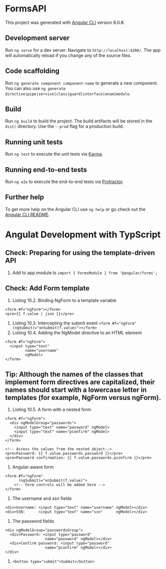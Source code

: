 # FormsAPI

This project was generated with [Angular CLI](https://github.com/angular/angular-cli) version 6.0.8.

## Development server

Run `ng serve` for a dev server. Navigate to `http://localhost:4200/`. The app will automatically reload if you change any of the source files.

## Code scaffolding

Run `ng generate component component-name` to generate a new component. You can also use `ng generate directive|pipe|service|class|guard|interface|enum|module`.

## Build

Run `ng build` to build the project. The build artifacts will be stored in the `dist/` directory. Use the `--prod` flag for a production build.

## Running unit tests

Run `ng test` to execute the unit tests via [Karma](https://karma-runner.github.io).

## Running end-to-end tests

Run `ng e2e` to execute the end-to-end tests via [Protractor](http://www.protractortest.org/).

## Further help

To get more help on the Angular CLI use `ng help` or go check out the [Angular CLI README](https://github.com/angular/angular-cli/blob/master/README.md).

# Angulat Development with TypScript

## Check: Preparing for using the template-driven API
1. Add to app.module.ts ```import { FormsModule } from '@angular/forms';```

## Check: Add Form template
1.  Listing 10.2. Binding NgForm to a template variable 
```
<form #f="ngForm"></form> 
<pre>{{ f.value | json }}</pre>
```
1. Listing 10.3. Intercepting the submit event ```<form #f="ngForm" (ngSubmit)="onSubmit(f.value)"></form>```
1. Listing 10.4. Adding the NgModel directive to an HTML element
```
<form #f="ngForm">
  <input type="text"
         name="username"
         ngModel>
</form>
```
## Tip: Although the names of the classes that implement form directives are capitalized, their names should start with a lowercase letter in templates (for example, NgForm versus ngForm).
1. Listing 10.5. A form with a nested form
```
<form #f="ngForm">
  <div ngModelGroup="passwords">
    <input type="text" name="password" ngModel>
    <input type="text" name="pconfirm" ngModel>
  </div>
</form>

<!-- Access the values from the nested object-->
<pre>Password: {{ f.value.passwords.password }}</pre>
<pre>Password confirmation: {{ f.value.passwords.pconfirm }}</pre>
```
1. Angular-aware form
```
<form #f="ngForm"
      (ngSubmit)="onSubmit(f.value)">
    <!-- Form controls will be added here -->
</form>
```
1. The username and ssn fields
```
<div>Username: <input type="text" name="username" ngModel></div>
<div>SSN:      <input type="text" name="ssn"      ngModel></div>
```
1. The password fields
```
<div ngModelGroup="passwordsGroup">
  <div>Password: <input type="password" 
                  name="password" ngModel></div>
  <div>Confirm password: <input type="password"
                  name="pconfirm" ngModel></div>
</div>
```
1. ```<button type="submit">Submit</button>```


